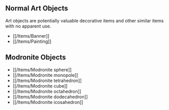 ## Normal Art Objects

Art objects are potentially valuable decorative items and other similar items with no apparent use.
- [[/Items/Banner]]
- [[/Items/Painting]]

## Modronite Objects

- [[/Items/Modronite sphere]]
- [[/Items/Modronite monopole]]
- [[/Items/Modronite tetrahedron]]
- [[/Items/Modronite cube]]
- [[/Items/Modronite octahedron]]
- [[/Items/Modronite dodecahedron]]
- [[/Items/Modronite icosahedron]]
